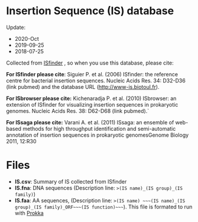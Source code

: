 # Insertion Sequence (IS) database

Update: 

- 2020-Oct
- 2019-09-25
- 2018-07-25

Collected from [ISfinder](https://isfinder.biotoul.fr/howto.php) , so when you use this database, please cite:

**For ISfinder please cite**: Siguier P. et al. (2006) ISfinder: the reference centre for bacterial insertion sequences. Nucleic Acids Res. 34: D32-D36 (link pubmed) and the database URL (http://www-is.biotoul.fr).

**For ISbrowser please cite:** Kichenaradja P. et al. (2010) ISbrowser: an extension of ISfinder for visualizing insertion sequences in prokaryotic genomes. Nucleic Acids Res. 38: D62-D68 (link pubmed).`

**For ISsaga please cite:** Varani A. et al. (2011) ISsaga: an ensemble of web-based methods for high throughput identification and semi-automatic annotation of insertion sequences in prokaryotic genomesGenome Biology 2011, 12:R30

# Files

- **IS.csv**: Summary of IS collected from ISfinder
- **IS.fna**: DNA sequences (Description line: `>(IS name)_(IS group)_(IS family)`)
- **IS.faa**: AA sequences,  (Description line: `>(IS name) ~~~(IS name)_(IS group)_(IS family)_ORF~~~(IS function)~~~`). This file is formated to run with [Prokka](https://github.com/tseemann/prokka#fasta-database-format)

